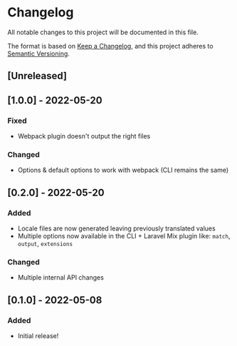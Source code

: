 # Changelog

All notable changes to this project will be documented in this file.

The format is based on [Keep a Changelog](https://keepachangelog.com/en/1.0.0/),
and this project adheres to [Semantic Versioning](https://semver.org/spec/v2.0.0.html).

## [Unreleased]

## [1.0.0] - 2022-05-20

### Fixed

- Webpack plugin doesn't output the right files

### Changed

- Options & default options to work with webpack (CLI remains the same)

## [0.2.0] - 2022-05-20

### Added

- Locale files are now generated leaving previously translated values
- Multiple options now available in the CLI + Laravel Mix plugin like: `match`, `output`, `extensions`

### Changed

- Multiple internal API changes

## [0.1.0] - 2022-05-08

### Added

- Initial release!